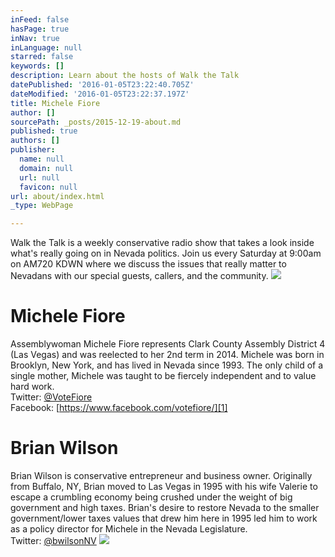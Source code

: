 ```yaml
---
inFeed: false
hasPage: true
inNav: true
inLanguage: null
starred: false
keywords: []
description: Learn about the hosts of Walk the Talk
datePublished: '2016-01-05T23:22:40.705Z'
dateModified: '2016-01-05T23:22:37.197Z'
title: Michele Fiore
author: []
sourcePath: _posts/2015-12-19-about.md
published: true
authors: []
publisher:
  name: null
  domain: null
  url: null
  favicon: null
url: about/index.html
_type: WebPage

---
```

Walk the Talk is a weekly conservative radio show that takes a look inside what's really going on in Nevada politics.  Join us every Saturday at 9:00am on AM720 KDWN where we discuss the issues that really matter to Nevadans with our special guests, callers, and the community. ![](https://the-grid-user-content.s3-us-west-2.amazonaws.com/5c489678-16e3-4cdf-b466-bbbb8ee77832.jpg)

# Michele Fiore

Assemblywoman Michele Fiore represents Clark County Assembly District 4 (Las Vegas) and was reelected to her 2nd term in 2014\. Michele was born in Brooklyn, New York, and has lived in Nevada since 1993\. The only child of a single mother, Michele was taught to be fiercely independent and to value hard work.  
Twitter: [@VoteFiore][0]  
Facebook: [https://www.facebook.com/votefiore/][1]

# 

# Brian Wilson

Brian Wilson is conservative entrepreneur and business owner. Originally from Buffalo, NY, Brian moved to Las Vegas in 1995 with his wife Valerie to escape a crumbling economy being crushed under the weight of big government and high taxes. Brian's desire to restore Nevada to the smaller government/lower taxes values that drew him here in 1995 led him to work as a policy director for Michele in the Nevada Legislature.   
Twitter: [@bwilsonNV][2]
![](https://the-grid-user-content.s3-us-west-2.amazonaws.com/b49daf30-9be5-4300-8b21-90b2958d23b7.jpg)

[0]: https://twitter.com/VoteFiore
[1]: https://www.facebook.com/votefiore/
[2]: https://twitter.com/bwilsonNV